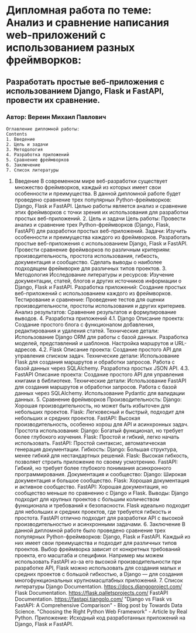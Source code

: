 # Дипломная работа по теме: Анализ и сравнение написания web-приложений с использованием разных фреймворков:
## Разработать простые веб-приложения с использованием Django, Flask и FastAPI, провести их сравнение.
### Автор: Вереин Михаил Павлович
    Оглавление дипломной работы:
    Contents
    1. Введение
    2. Цель и задачи
    3. Методология
    4. Разработка приложений
    5. Сравнение фреймворков
    6. Заключение
    7. Список литературы

1. Введение
    В современном мире веб-разработки существует множество фреймворков, каждый из которых имеет свои особенности и
преимущества. В данной дипломной работе будет проведено сравнение трех популярных Python-фреймворков: Django, Flask и
FastAPI. Целью работы является анализ и сравнение этих фреймворков с точки зрения их использования для разработки простых
веб-приложений.
    2. Цель и задачи
Цель работы: Провести анализ и сравнение трех Python-фреймворков (Django, Flask, FastAPI) для разработки простых веб-приложений.
    Задачи:
Изучить особенности и преимущества каждого из фреймворков.
Разработать простые веб-приложения с использованием Django, Flask и FastAPI.
Провести сравнение фреймворков по различным критериям: производительность, простота использования, гибкость, документация и сообщество.
Сделать выводы о наиболее подходящем фреймворке для различных типов проектов.
    3. Методология
Исследование литературы и ресурсов: Изучение документации, статей, блогов и других источников информации о Django, Flask и FastAPI.
Разработка приложений: Создание простых веб-приложений с использованием каждого из фреймворков.
Тестирование и сравнение: Проведение тестов для оценки производительности, простоты использования и других критериев.
Анализ результатов: Сравнение результатов и формулирование выводов.
    4. Разработка приложений
    4.1. Django
Описание проекта: Создание простого блога с функционалом добавления, редактирования и удаления статей.
Технические детали:
Использование Django ORM для работы с базой данных.
Разработка моделей, представлений и шаблонов.
Настройка маршрутов и URL-адресов.
    4.2. Flask
Описание проекта: Создание простого API для управления списком задач.
Технические детали:
Использование Flask для создания маршрутов и обработки запросов.
Работа с базой данных через SQLAlchemy.
Разработка простых JSON API.
    4.3. FastAPI
Описание проекта: Создание простого API для управления книгами в библиотеке.
Технические детали:
Использование FastAPI для создания маршрутов и обработки запросов.
Работа с базой данных через SQLAlchemy.
Использование Pydantic для валидации данных.
    5. Сравнение фреймворков
    Производительность:
Django: Хорошая производительность, но может быть избыточен для небольших проектов.
Flask: Легковесный и быстрый, подходит для небольших и средних проектов.
FastAPI: Высокая производительность, особенно хорош для API и асинхронных задач.
    Простота использования:
Django: Богатый функционал, но требует более глубокого изучения.
Flask: Простой и гибкий, легко начать использовать.
FastAPI: Простой синтаксис, автоматическая генерация документации.
    Гибкость:
Django: Большая структура, менее гибкий для нестандартных решений.
Flask: Высокая гибкость, позволяет строить приложение по своему усмотрению.
FastAPI: Гибкий, но требует более глубокого понимания асинхронного программирования.
    Документация и сообщество:
Django: Широкая документация и большое сообщество.
Flask: Хорошая документация и активное сообщество.
FastAPI: Хорошая документация, но сообщество меньше по сравнению с Django и Flask.
    Выводы:
Django подходит для крупных проектов с большим количеством функционала и требований к безопасности.
Flask идеально подходит для небольших и средних проектов, где требуется гибкость и простота.
FastAPI отлично подходит для разработки API с высокой производительностью и асинхронными задачами.
    6. Заключение
В данной дипломной работе было проведено сравнение трех популярных Python-фреймворков: Django, Flask и FastAPI. Каждый из них имеет свои преимущества и подходит для различных типов проектов.
Выбор фреймворка зависит от конкретных требований проекта, его масштаба и специфики. Например мы можем использовать FastAPI из-за его высокой производительности при разработке API, Flask можно использовать для создания малых и средних проектов с большой гибкостью, а Django — для создания многофункциональных крупномасштабных приложений.
    7. Список литературы
Django Documentation. https://docs.djangoproject.com/
Flask Documentation. https://flask.palletsprojects.com/
FastAPI Documentation. https://fastapi.tiangolo.com/
"Django vs Flask vs FastAPI: A Comprehensive Comparison" - Blog post by Towards Data Science.
"Choosing the Right Python Web Framework" - Article by Real Python.
    Приложение:
        Исходный код разработанных приложений на Django, Flask и FastAPI.
